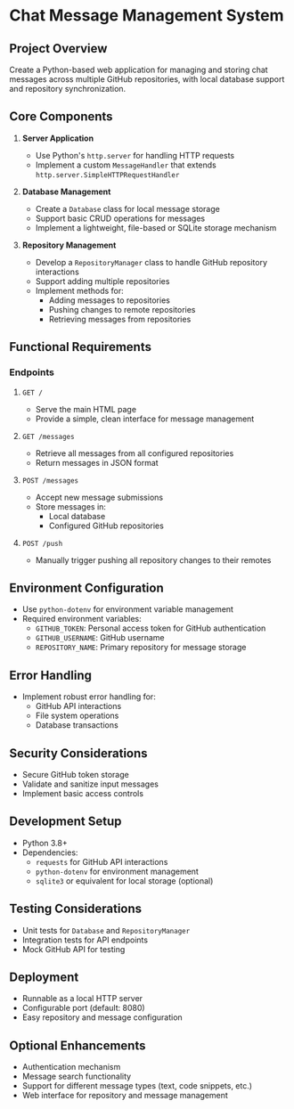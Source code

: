 # Chat Message Management System

## Project Overview
Create a Python-based web application for managing and storing chat messages across multiple GitHub repositories, with local database support and repository synchronization.

## Core Components
1. **Server Application**
   - Use Python's `http.server` for handling HTTP requests
   - Implement a custom `MessageHandler` that extends `http.server.SimpleHTTPRequestHandler`

2. **Database Management**
   - Create a `Database` class for local message storage
   - Support basic CRUD operations for messages
   - Implement a lightweight, file-based or SQLite storage mechanism

3. **Repository Management**
   - Develop a `RepositoryManager` class to handle GitHub repository interactions
   - Support adding multiple repositories
   - Implement methods for:
     * Adding messages to repositories
     * Pushing changes to remote repositories
     * Retrieving messages from repositories

## Functional Requirements
### Endpoints
1. `GET /`
   - Serve the main HTML page
   - Provide a simple, clean interface for message management

2. `GET /messages`
   - Retrieve all messages from all configured repositories
   - Return messages in JSON format

3. `POST /messages`
   - Accept new message submissions
   - Store messages in:
     * Local database
     * Configured GitHub repositories

4. `POST /push`
   - Manually trigger pushing all repository changes to their remotes

## Environment Configuration
- Use `python-dotenv` for environment variable management
- Required environment variables:
  * `GITHUB_TOKEN`: Personal access token for GitHub authentication
  * `GITHUB_USERNAME`: GitHub username
  * `REPOSITORY_NAME`: Primary repository for message storage

## Error Handling
- Implement robust error handling for:
  * GitHub API interactions
  * File system operations
  * Database transactions

## Security Considerations
- Secure GitHub token storage
- Validate and sanitize input messages
- Implement basic access controls

## Development Setup
- Python 3.8+
- Dependencies:
  * `requests` for GitHub API interactions
  * `python-dotenv` for environment management
  * `sqlite3` or equivalent for local storage (optional)

## Testing Considerations
- Unit tests for `Database` and `RepositoryManager`
- Integration tests for API endpoints
- Mock GitHub API for testing

## Deployment
- Runnable as a local HTTP server
- Configurable port (default: 8080)
- Easy repository and message configuration

## Optional Enhancements
- Authentication mechanism
- Message search functionality
- Support for different message types (text, code snippets, etc.)
- Web interface for repository and message management